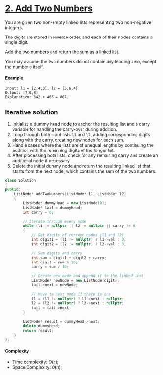 # [2. Add Two Numbers](https://leetcode.com/problems/add-two-numbers/)


You are given two non-empty linked lists representing two non-negative integers.

The digits are stored in reverse order, and each of their nodes contains a single digit.

Add the two numbers and return the sum as a linked list.

You may assume the two numbers do not contain any leading zero, except the number `0` itself.

#### Example

    Input: l1 = [2,4,3], l2 = [5,6,4]
    Output: [7,0,8]
    Explanation: 342 + 465 = 807.

## Iterative solution

1. Initialize a dummy head node to anchor the resulting list and a carry variable for handling the carry-over during addition.
2. Loop through both input lists `l1` and `l2`, adding corresponding digits along with the carry, creating new nodes for each sum.
3. Handle cases where the lists are of unequal lengths by continuing the addition with the remaining digits of the longer list.
4. After processing both lists, check for any remaining carry and create an additional node if necessary.
5. Delete the initial dummy node and return the resulting linked list that starts from the next node, which contains the sum of the two numbers.

```C++
class Solution 
{
public:
    ListNode* addTwoNumbers(ListNode* l1, ListNode* l2) 
    {
        ListNode* dummyHead = new ListNode(0);
        ListNode* tail = dummyHead;
        int carry = 0;

        // Iterate through every node
        while (l1 != nullptr || l2 != nullptr || carry != 0) 
        {
            // Get digits of current nodes (l1 and l2)
            int digit1 = (l1 != nullptr) ? l1->val : 0;
            int digit2 = (l2 != nullptr) ? l2->val : 0;

            // Sum digits and carry
            int sum = digit1 + digit2 + carry;
            int digit = sum % 10;
            carry = sum / 10;

            // Create new node and append it to the linked list
            ListNode* newNode = new ListNode(digit);
            tail->next = newNode;
            
            // Move to next node if there is one
            l1 = (l1 != nullptr) ? l1->next : nullptr;
            l2 = (l2 != nullptr) ? l2->next : nullptr;
            tail = tail->next;
        }

        ListNode* result = dummyHead->next;
        delete dummyHead;
        return result;
    }
};
```

#### Complexity

- Time complexity: $O(n)$;
- Space Complexity: $O(n)$;
